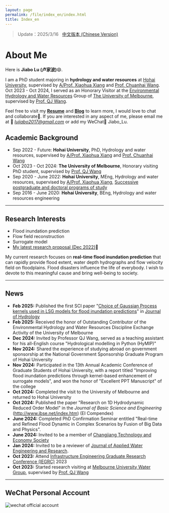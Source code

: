 ```yaml
---
layout: page
permalink: /file/index_en/index.html
title: Index_en
---
```


> Update：2025/3/16 &nbsp; [中文版本 (Chinese Version)](https://lujiabo98.github.io)

# About Me

Here is **Jiabo Lu (卢家波)**😄.

I am a PhD student majoring in **hydrology and water resources** at [Hohai University](https://www.hhu.edu.cn/), supervised by [A/Prof. Xiaohua Xiang](https://jszy.hhu.edu.cn/xxh/) and [Prof. Chuanhai Wang](https://jszy.hhu.edu.cn/wch/). Oct 2023 - Oct 2024, I served as an Honorary Visitor at the [Environmental Hydrology and Water Resources](https://infrastructure.eng.unimelb.edu.au/research/water) Group of [The University of Melbourne](https://www.unimelb.edu.au/), supervised by [Prof. QJ Wang](https://findanexpert.unimelb.edu.au/profile/241-q-j-wang). 

Feel free to visit my [**Resume**](https://lujiabo98.github.io/file/CV_JiaboLu_en.pdf) and [**Blog**](https://blog.csdn.net/weixin_43012724?type=blog) to learn more, I would love to chat and collaborate🤝. If you are interested in any aspect of me, please email me at 📧 *lujiabo2017@gmail.com* or add my WeChat💬 Jiabo_Lu.

## Academic Background

- Sep 2022 - Future: **Hohai University**, PhD, Hydrology and water resources, supervised by [A/Prof. Xiaohua Xiang](https://jszy.hhu.edu.cn/xxh/) and [Prof. Chuanhai Wang](https://jszy.hhu.edu.cn/wch/)
- Oct 2023 - Oct 2024: **The University of Melbourne**, Honorary visiting PhD student, supervised by [Prof. QJ Wang](https://findanexpert.unimelb.edu.au/profile/241-q-j-wang)
- Sep 2020 - June 2022: **Hohai University**, MEng, Hydrology and water resources, supervised by [A/Prof. Xiaohua Xiang](https://jszy.hhu.edu.cn/xxh/), [Successive postgraduate and doctoral programs of study](https://gs.hhu.edu.cn/2022/0621/c3517a238491/page.htm)
- Sep 2016 - June 2020: **Hohai University**, BEng, Hydrology and water resources engineering

---

## Research Interests

- Flood inundation prediction
- Flow field reconstruction
- Surrogate model
- [My latest research proposal (Dec 2022)](https://lujiabo98.github.io/file/proposal_2022.pdf)🔗

My current research focuses on **real-time flood inundation prediction** that can rapidly provide flood extent, water depth hydrographs and flow velocity field on floodplains. Flood disasters influence the life of everybody. I wish to devote to this meaningful cause and bring well-being to society.

---

## News

- **Feb 2025:** Published the first SCI paper "[Choice of Gaussian Process kernels used in LSG models for flood inundation predictions](https://doi.org/10.1016/j.jhydrol.2025.132949)" in [Journal of Hydrology](https://www.sciencedirect.com/journal/journal-of-hydrology)
- **Feb 2025:** Received the honor of Outstanding Contributor of the Environmental Hydrology and Water Resources Discipline Exchange Activity of the University of Melbourne
- **Dec 2024:** Invited by Professor QJ Wang, served as a teaching assistant for his all-English course "Hydrological modelling in Python (HyMIP)"
- **Nov 2024:** Shared the experience of studying abroad on government sponsorship at the National Government Sponsorship Graduate Program of Hohai University
- **Nov 2024:** Participated in the 13th Annual Academic Conference of Graduate Students of Hohai University, with a report titled "Improving flood inundation predictions through kernel-based enhancement of surrogate models", and won the honor of "Excellent PPT Manuscript" of the college
- **Oct 2024:** Completed the visit to the University of Melbourne and returned to Hohai University
- **Oct 2024:** Published the paper "Research on 1D Hydrodynamic Reduced Order Model" in the *Journal of Basic Science and Engineering* (http://www.jbse.net/index.htm) (EI Compendex)
- **June 2024:** Completed PhD Confirmation Seminar entitled "Real-time and Refined Flood Dynamic in Complex Scenarios by Fusion of Big Data and Physics".
- **June 2024:** Invited to be a member of [Changjiang Technology and Economy Society](http://www.cjxh.org.cn/)
- **Jan 2024:** Invited to be a reviewer of [Journal of Applied Water Engineering and Research](https://www.tandfonline.com/journals/tjaw20).
- **Oct 2023:** Attend [Infrastructure Engineering Graduate Research Conference (IEGRC)](https://blogs.unimelb.edu.au/gies/) 2023
- **Oct 2023:** Started research visiting at [Melbourne University Water Group](https://infrastructure.eng.unimelb.edu.au/hydrology), supervised by [Prof. QJ Wang](https://findanexpert.unimelb.edu.au/profile/241-q-j-wang)

---

## WeChat Personal Account

![wechat official account](https://lujiabo98.github.io/images/wechat_personal_account.png)